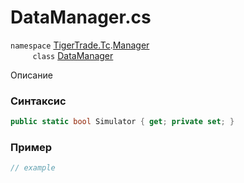 
# DataManager.cs
`namespace` [TigerTrade.Tc](../../../../TigerTrade.Tc.md).[Manager](../../../../TigerTrade.Tc/Manager.md)  
&nbsp;&nbsp;&nbsp;&nbsp;&nbsp;&nbsp;&nbsp;&nbsp;&nbsp;`class` [DataManager](../../DataManager.cs.md)

Описание

### Синтаксис
```csharp
public static bool Simulator { get; private set; }
```
### Пример  
```csharp
// example
```
